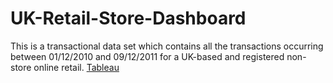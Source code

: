 # UK-Retail-Store-Dashboard
This is a transactional data set which contains all the transactions occurring between 01/12/2010 and 09/12/2011 for a UK-based and registered non-store online retail.
[Tableau](https://public.tableau.com/app/profile/oluwole.fagbemi2492/viz/UKonlineRetailDashboard/Dashboard1?publish=yes)
